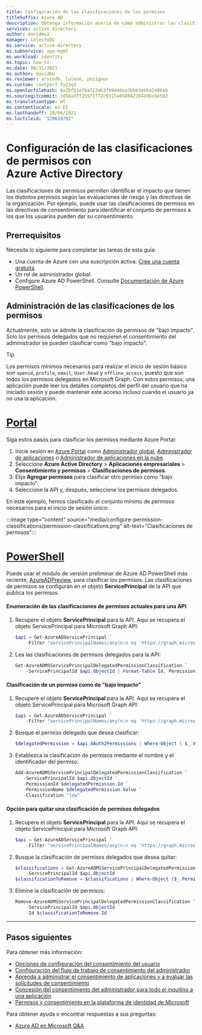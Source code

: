 ```yaml
---
title: Configuración de las clasificaciones de los permisos
titleSuffix: Azure AD
description: Obtenga información acerca de cómo administrar las clasificaciones de permisos delegados.
services: active-directory
author: davidmu1
manager: CelesteDG
ms.service: active-directory
ms.subservice: app-mgmt
ms.workload: identity
ms.topic: how-to
ms.date: 08/31/2021
ms.author: davidmu
ms.reviewer: arvindh, luleon, phsignor
ms.custom: contperf-fy21q2
ms.openlocfilehash: 8a2bfb1e76a323ab3fb9d4daa3bbb3e6ba2408ab
ms.sourcegitcommit: 1d56a3ff255f1f72c6315a0588422842dbcbe502
ms.translationtype: HT
ms.contentlocale: es-ES
ms.lasthandoff: 10/06/2021
ms.locfileid: "129619792"
---
```

# <a name="configure-permission-classifications-with-azure-active-directory"></a>Configuración de las clasificaciones de permisos con Azure Active Directory

Las clasificaciones de permisos permiten identificar el impacto que tienen los distintos permisos según las evaluaciones de riesgo y las directivas de la organización. Por ejemplo, puede usar las clasificaciones de permisos en las directivas de consentimiento para identificar el conjunto de permisos a los que los usuarios pueden dar su consentimiento.

## <a name="prerequisites"></a>Prerrequisitos

Necesita lo siguiente para completar las tareas de esta guía:

- Una cuenta de Azure con una suscripción activa. [Cree una cuenta gratuita](https://azure.microsoft.com/free/?WT.mc_id=A261C142F).
- Un rol de administrador global.
- Configure Azure AD PowerShell. Consulte [Documentación de Azure PowerShell](/powershell/azure/).

## <a name="manage-permission-classifications"></a>Administración de las clasificaciones de los permisos

Actualmente, solo se admite la clasificación de permisos de "bajo impacto". Solo los permisos delegados que no requieren el consentimiento del administrador se pueden clasificar como "bajo impacto".

> [!TIP]
> Los permisos mínimos necesarios para realizar el inicio de sesión básico son `openid`, `profile`, `email`, `User.Read` y `offline_access`, puesto que son todos los permisos delegados en Microsoft Graph. Con estos permisos, una aplicación puede leer los detalles completos del perfil del usuario que ha iniciado sesión y puede mantener este acceso incluso cuando el usuario ya no usa la aplicación.

# <a name="portal"></a>[Portal](#tab/azure-portal)

Siga estos pasos para clasificar los permisos mediante Azure Portal:

1. Inicie sesión en [Azure Portal](https://portal.azure.com) como [Administrador global](../roles/permissions-reference.md#global-administrator), [Administrador de aplicaciones](../roles/permissions-reference.md#application-administrator) o [Administrador de aplicaciones en la nube](../roles/permissions-reference.md#cloud-application-administrator).
1. Seleccione **Azure Active Directory** > **Aplicaciones empresariales** > **Consentimiento y permisos** > **Clasificaciones de permisos**.
1. Elija **Agregar permisos** para clasificar otro permiso como "bajo impacto".
1. Seleccione la API y, después, seleccione los permisos delegados.

En este ejemplo, hemos clasificado el conjunto mínimo de permisos necesarios para el inicio de sesión único:

:::image type="content" source="media/configure-permission-classifications/permission-classifications.png" alt-text="Clasificaciones de permisos":::

# <a name="powershell"></a>[PowerShell](#tab/azure-powershell)

Puede usar el módulo de versión preliminar de Azure AD PowerShell más reciente, [AzureADPreview](/powershell/module/azuread/?preserve-view=true&view=azureadps-2.0-preview), para clasificar los permisos. Las clasificaciones de permisos se configuran en el objeto **ServicePrincipal** de la API que publica los permisos.

#### <a name="list-the-current-permission-classifications-for-an-api"></a>Enumeración de las clasificaciones de permisos actuales para una API

1. Recupere el objeto **ServicePrincipal** para la API. Aquí se recupera el objeto ServicePrincipal para Microsoft Graph API:

   ```powershell
   $api = Get-AzureADServicePrincipal `
       -Filter "servicePrincipalNames/any(n:n eq 'https://graph.microsoft.com')"
   ```

1. Lea las clasificaciones de permisos delegados para la API:

   ```powershell
   Get-AzureADMSServicePrincipalDelegatedPermissionClassification `
       -ServicePrincipalId $api.ObjectId | Format-Table Id, PermissionName, Classification
   ```

#### <a name="classify-a-permission-as-low-impact"></a>Clasificación de un permiso como de "bajo impacto"

1. Recupere el objeto **ServicePrincipal** para la API. Aquí se recupera el objeto ServicePrincipal para Microsoft Graph API:

   ```powershell
   $api = Get-AzureADServicePrincipal `
       -Filter "servicePrincipalNames/any(n:n eq 'https://graph.microsoft.com')"
   ```

1. Busque el permiso delegado que desea clasificar:

   ```powershell
   $delegatedPermission = $api.OAuth2Permissions | Where-Object { $_.Value -eq "User.ReadBasic.All" }
   ```

1. Establezca la clasificación de permisos mediante el nombre y el identificador del permiso:

   ```powershell
   Add-AzureADMSServicePrincipalDelegatedPermissionClassification `
      -ServicePrincipalId $api.ObjectId `
      -PermissionId $delegatedPermission.Id `
      -PermissionName $delegatedPermission.Value `
      -Classification "low"
   ```

#### <a name="remove-a-delegated-permission-classification"></a>Opción para quitar una clasificación de permisos delegados

1. Recupere el objeto **ServicePrincipal** para la API. Aquí se recupera el objeto ServicePrincipal para Microsoft Graph API:

   ```powershell
   $api = Get-AzureADServicePrincipal `
       -Filter "servicePrincipalNames/any(n:n eq 'https://graph.microsoft.com')"
   ```

1. Busque la clasificación de permisos delegados que desea quitar:

   ```powershell
   $classifications = Get-AzureADMSServicePrincipalDelegatedPermissionClassification `
       -ServicePrincipalId $api.ObjectId
   $classificationToRemove = $classifications | Where-Object {$_.PermissionName -eq "User.ReadBasic.All"}
   ```

1. Elimine la clasificación de permisos:

   ```powershell
   Remove-AzureADMSServicePrincipalDelegatedPermissionClassification `
       -ServicePrincipalId $api.ObjectId `
       -Id $classificationToRemove.Id
   ```

---

## <a name="next-steps"></a>Pasos siguientes

Para obtener más información:

* [Opciones de configuración del consentimiento del usuario](configure-user-consent.md)
* [Configuración del flujo de trabajo de consentimiento del administrador](configure-admin-consent-workflow.md)
* [Aprenda a administrar el consentimiento de aplicaciones y a evaluar las solicitudes de consentimiento](manage-consent-requests.md)
* [Concesión del consentimiento del administrador para todo el inquilino a una aplicación](grant-admin-consent.md)
* [Permisos y consentimiento en la plataforma de identidad de Microsoft](../develop/v2-permissions-and-consent.md)

Para obtener ayuda o encontrar respuestas a sus preguntas:

* [Azure AD en Microsoft Q&A](/answers/topics/azure-active-directory.html)